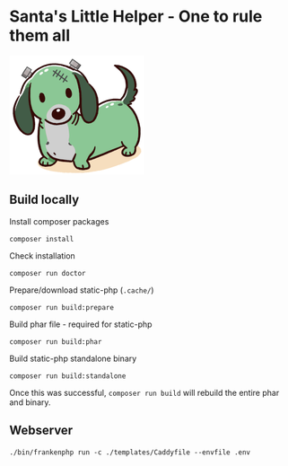 # Santa's Little Helper - One to rule them all

![Santas-Little-Helper.png](images/Santas-Little-Helper.png)

## Build locally

Install composer packages

```
composer install
```

Check installation

```
composer run doctor
```

Prepare/download static-php (`.cache/`)

```
composer run build:prepare
```

Build phar file - required for static-php

```
composer run build:phar
```

Build static-php standalone binary

```
composer run build:standalone
```

Once this was successful, `composer run build` will rebuild
the entire phar and binary.

## Webserver

```
./bin/frankenphp run -c ./templates/Caddyfile --envfile .env
```